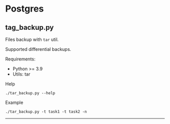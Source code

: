 # Postgres

## tag_backup.py

Files backup with `tar` util.

Supported differential backups.

Requirements:
* Python >= 3.9
* Utils: tar


Help
```
./tar_backup.py --help
```

Example
```
./tar_backup.py -t task1 -t task2 -n
```

---
